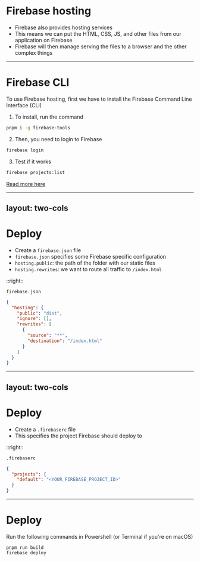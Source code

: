 # Firebase hosting

<v-clicks>

* Firebase also provides hosting services
* This means we can put the HTML, CSS, JS, and other files from our application on Firebase
* Firebase will then manage serving the files to a browser and the other complex things

</v-clicks>

---

# Firebase CLI

To use Firebase hosting, first we have to install the Firebase Command Line Interface (CLI)

1. To install, run the command

```bash
pnpm i -g firebase-tools
```

2. Then, you need to login to Firebase

```bash
firebase login
```

3. Test if it works

```bash
firebase projects:list
```

[Read more here](https://firebase.google.com/docs/cli#sign-in-test-cli)

---
layout: two-cols
---

# Deploy

* Create a `firebase.json` file
* `firebase.json` specifies some Firebase specific configuration
* `hosting.public`: the path of the folder with our static files
* `hosting.rewrites`: we want to route all traffic to `/index.html`

::right::

`firebase.json`
```json
{
  "hosting": {
    "public": "dist",
    "ignore": [],
    "rewrites": [
      {
        "source": "**",
        "destination": "/index.html"
      }
    ]
  }
}
```

---
layout: two-cols
---

# Deploy

* Create a `.firebaserc` file
* This specifies the project Firebase should deploy to

::right::

`.firebaserc`
```json
{
  "projects": {
    "default": "<YOUR_FIREBASE_PROJECT_ID>"
  }
}
```

---

# Deploy

Run the following commands in Powershell (or Terminal if you're on macOS)

```shell
pnpm run build
firebase deploy
```
